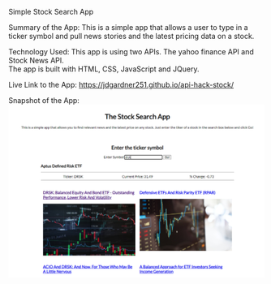 Simple Stock Search App

Summary of the App:
This is a simple app that allows a user to type in a ticker symbol and pull news stories and the latest pricing data on a stock.  

Technology Used:
This app is using two APIs.  The yahoo finance API and Stock News API.  
The app is built with HTML, CSS, JavaScript and JQuery. 

Live Link to the App:
https://jdgardner251.github.io/api-hack-stock/

Snapshot of the App:
![](images/app_snapshot.png)

